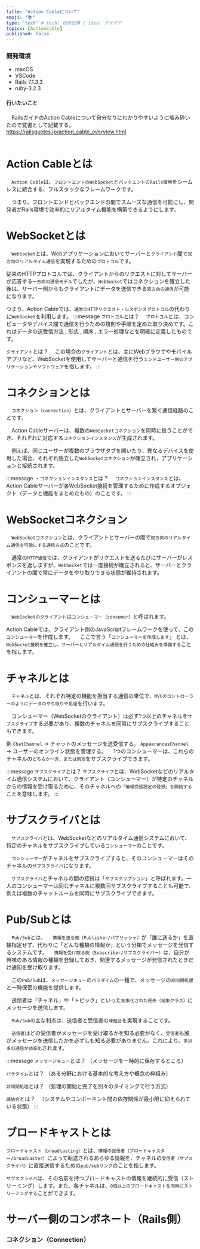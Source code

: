 ```yaml
---
title: "Action Cableについて"
emoji: "📚"
type: "tech" # tech: 技術記事 / idea: アイデア
topics: [ActionCable]
published: false
---
```

### 開発環境
- macOS
- VSCode
- Rails 7.1.3.3
- ruby-3.2.3


#### 行いたいこと
　RailsガイドのAction Cableについて自分なりにわかりやすいように噛み砕いたので覚書として記載する。
https://railsguides.jp/action_cable_overview.html
<br>
<br>


# Action Cableとは
　`Action Cable`は、`フロントエンドのWebSocket`と`バックエンドのRails環境`をシームレスに統合する、フルスタックなフレームワークです。

　つまり、フロントエンドとバックエンドの間でスムーズな通信を可能にし、開発者がRails環境で効率的にリアルタイム機能を構築できるようにします。

# WebSocketとは
　`WebSocket`とは、Webアプリケーションにおいてサーバーと`クライアント`間で`双方向のリアルタイム通信`を実現するための`プロトコル`です。

従来のHTTPプロトコルでは、クライアントからのリクエストに対してサーバーが応答する`一方向の通信モデル`でしたが、`WebSocket`ではコネクションを確立した後は、サーバー側からもクライアントにデータを送信できる`双方向の通信`が可能になります。

つまり、Action Cableでは、`通常のHTTPリクエスト・レスポンスプロトコル`の代わりに`WebSocket`を利用します。
:::message
`プロトコル`とは？
　`プロトコル`とは、コンピュータやデバイス間で通信を行うための規則や手順を定めた取り決めです。これはデータの送受信方法 , 形式 , 順序 , エラー処理などを明確に定義したものです。

`クライアント`とは？
　この場合の`クライアント`とは、主にWebブラウザやモバイルアプリなど、WebSocketを使用してサーバーと通信を行う`エンドユーザー側のアプリケーションやソフトウェア`を指します。
:::




# コネクションとは
　`コネクション（connection）`とは、クライアントとサーバーを繋ぐ通信経路のことです。

　Action Cableサーバーは、複数の`WebSocketコネクション`を同時に扱うことができ、それぞれに対応する`コネクションインスタンス`が生成されます。

　例えば、同じユーザーが複数のブラウザタブを開いたり、異なるデバイスを使用した場合、それぞれ独立した`WebSocketコネクション`が確立され、アプリケーションと接続されます。

:::message 
・`コネクションインスタンス`とは？
　`コネクションインスタンス`とは、Action Cableサーバーが各WebSocket接続を管理するために作成するオブジェクト（データと機能をまとめたもの）のことです。
:::




# WebSocketコネクション
　`WebSocketコネクション`とは、クライアントとサーバーの間で`双方向のリアルタイム通信を可能にする通信方式`のことです。

　通常の`HTTP通信`では、クライアントがリクエストを送るたびにサーバーがレスポンスを返しますが、`WebSocket`では一度接続が確立されると、サーバーとクライアントの間で常にデータをやり取りできる状態が維持されます。



# コンシューマーとは
　`WebSocketのクライアント`は`コンシューマー（consumer）`と呼ばれます。

Action Cableでは、クライアント側のJavaScriptフレームワークを使って、この`コンシューマー`を作成します。
　ここで言う「`コンシューマーを作成します`」 とは、`WebSocket接続を確立し、サーバーとリアルタイム通信を行うための仕組みを準備する`ことを指します。








# チャネルとは
　`チャネル`とは、それぞれ特定の機能を担当する通信の単位で、`MVCのコントローラーのようにデータのやり取りや処理`を行います。

　コンシューマー（WebSocketのクライアント）は必ず1つ以上のチャネルを`サブスクライブ`する必要があり、複数のチャネルを同時にサブスクライブすることもできます。
　

例
`ChatChannel` → チャットのメッセージを送受信する。
`AppearancesChannel` → ユーザーのオンライン状態を管理する。
　1つのコンシューマーは、これらのチャネルの`どちらか一方、または両方`をサブスクライブできます。





:::message
`サブスクライブ`とは？
`サブスクライブ`とは、WebSocketなどのリアルタイム通信システムにおいて、クライアント（コンシューマー）が特定のチャネルからの情報を受け取るために、そのチャネルへの`「情報受信設定の登録」を開始する`ことを意味します。
:::


# サブスクライバとは
　`サブスクライバ`とは、WebSocketなどのリアルタイム通信システムにおいて、特定のチャネルをサブスクライブしている`コンシューマー`のことです。

　`コンシューマー`がチャネルをサブスクライブすると、そのコンシューマーはそのチャネルの`サブスクライバ`になります。

　`サブスクライバ`とチャネルの間の接続は「`サブスクリプション`」と呼ばれます。一人のコンシューマーは同じチャネルに複数回サブスクライブすることも可能で、例えば複数のチャットルームを同時にサブスクライブできます。



# Pub/Subとは
　`Pub/Sub`とは、
　`情報を送る側（Publisher/パブリッシャ）`が「誰に送るか」を直接指定せず、代わりに「どんな種類の情報か」という分類でメッセージを発信するシステムです。
　`情報を受け取る側（Subscriber/サブスクライバー）`は、自分が興味のある情報の種類を登録しておき、関連するメッセージが発信されたときだけ通知を受け取ります。

　この`Pub/Sub`は、`メッセージキュー`の`パラダイム`の一種で、メッセージの`非同期処理`と一時保管の機能を提供します。

　送信者は「チャネル」や「トピック」といった`抽象化された宛先（抽象クラス）`にメッセージを送信します。

　`Pub/Sub`の主な利点は、送信者と受信者の`疎結合`を実現することです。

　`送信者`はどの受信者がメッセージを受け取るかを知る必要がなく、`受信者`も誰がメッセージを送信したかを必ずしも知る必要がありません。これにより、`多対多の通信が効率化`されます。

:::message 
`メッセージキュー`とは？
（メッセージを一時的に保存するところ）

`パラダイム`とは？
（ある分野における基本的な考え方や概念の枠組み）

`非同期処理`とは？
（処理の開始と完了を別々のタイミングで行う方式）

`疎結合`とは？
　（システムやコンポーネント間の依存関係が最小限に抑えられている状態）
:::


# ブロードキャストとは
`ブロードキャスト（broadcasting）`とは、`情報の送信者（ブロードキャスター/broadcaster）`によって転送されるあらゆる情報を、チャネルの`受信者（サブスクライバ）`に直接送信するための`pub/subリンク`のことを指します。

`サブスクライバ`は、その名前を持つブロードキャストの情報を継続的に受信（ストリーミング）します。また、各チャネルは、`0個以上のブロードキャストを同時にストリーミングする`ことができます。




# サーバー側のコンポネート（Rails側）
### コネクション（Connection）







<br>
<br>
<br>



<br>
<br>
<br>